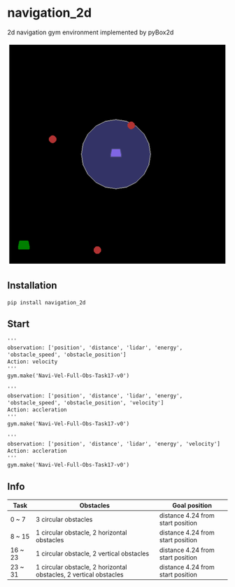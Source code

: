 # navigation_2d
2d navigation gym environment implemented by pyBox2d 

![alt text](images/display.png?raw=true)

## Installation
~~~~
pip install navigation_2d
~~~~

## Start
~~~~
'''
observation: ['position', 'distance', 'lidar', 'energy', 'obstacle_speed', 'obstacle_position']
Action: velocity
'''
gym.make('Navi-Vel-Full-Obs-Task17-v0')
~~~~

~~~~
'''
observation: ['position', 'distance', 'lidar', 'energy', 'obstacle_speed', 'obstacle_position', 'velocity']
Action: accleration
'''
gym.make('Navi-Vel-Full-Obs-Task17-v0')
~~~~

~~~~
'''
observation: ['position', 'distance', 'lidar', 'energy', 'velocity']
Action: accleration
'''
gym.make('Navi-Vel-Full-Obs-Task17-v0')
~~~~

## Info
|Task|Obstacles|Goal position|
|------|------|------|
|0 ~ 7|3 circular obstacles|distance 4.24 from start position|
|8 ~ 15|1 circular obstacle, 2 horizontal obstacles|distance 4.24 from start position|
|16 ~ 23|1 circular obstacle, 2 vertical obstacles|distance 4.24 from start position|
|23 ~ 31|1 circular obstacle, 2 horizontal obstacles, 2 vertical obstacles|distance 4.24 from start position|